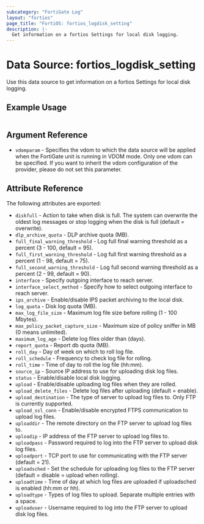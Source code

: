 ```yaml
---
subcategory: "FortiGate Log"
layout: "fortios"
page_title: "FortiOS: fortios_logdisk_setting"
description: |-
  Get information on a fortios Settings for local disk logging.
---
```


# Data Source: fortios_logdisk_setting
Use this data source to get information on a fortios Settings for local disk logging.


## Example Usage

```hcl

```

## Argument Reference

* `vdomparam` - Specifies the vdom to which the data source will be applied when the FortiGate unit is running in VDOM mode. Only one vdom can be specified. If you want to inherit the vdom configuration of the provider, please do not set this parameter.

## Attribute Reference

The following attributes are exported:

* `diskfull` - Action to take when disk is full. The system can overwrite the oldest log messages or stop logging when the disk is full (default = overwrite).
* `dlp_archive_quota` - DLP archive quota (MB).
* `full_final_warning_threshold` - Log full final warning threshold as a percent (3 - 100, default = 95).
* `full_first_warning_threshold` - Log full first warning threshold as a percent (1 - 98, default = 75).
* `full_second_warning_threshold` - Log full second warning threshold as a percent (2 - 99, default = 90).
* `interface` - Specify outgoing interface to reach server.
* `interface_select_method` - Specify how to select outgoing interface to reach server.
* `ips_archive` - Enable/disable IPS packet archiving to the local disk.
* `log_quota` - Disk log quota (MB).
* `max_log_file_size` - Maximum log file size before rolling (1 - 100 Mbytes).
* `max_policy_packet_capture_size` - Maximum size of policy sniffer in MB (0 means unlimited).
* `maximum_log_age` - Delete log files older than (days).
* `report_quota` - Report db quota (MB).
* `roll_day` - Day of week on which to roll log file.
* `roll_schedule` - Frequency to check log file for rolling.
* `roll_time` - Time of day to roll the log file (hh:mm).
* `source_ip` - Source IP address to use for uploading disk log files.
* `status` - Enable/disable local disk logging.
* `upload` - Enable/disable uploading log files when they are rolled.
* `upload_delete_files` - Delete log files after uploading (default = enable).
* `upload_destination` - The type of server to upload log files to. Only FTP is currently supported.
* `upload_ssl_conn` - Enable/disable encrypted FTPS communication to upload log files.
* `uploaddir` - The remote directory on the FTP server to upload log files to.
* `uploadip` - IP address of the FTP server to upload log files to.
* `uploadpass` - Password required to log into the FTP server to upload disk log files.
* `uploadport` - TCP port to use for communicating with the FTP server (default = 21).
* `uploadsched` - Set the schedule for uploading log files to the FTP server (default = disable = upload when rolling).
* `uploadtime` - Time of day at which log files are uploaded if uploadsched is enabled (hh:mm or hh).
* `uploadtype` - Types of log files to upload. Separate multiple entries with a space.
* `uploaduser` - Username required to log into the FTP server to upload disk log files.
